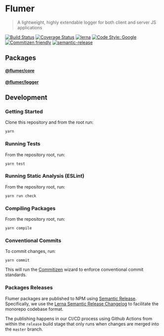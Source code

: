 # Flumer
> A lightweight, highly extendable logger for both client and server JS applications

[![Build Status](https://travis-ci.org/Drew-Kimberly/flumer.svg?branch=master)](https://travis-ci.org/Drew-Kimberly/flumer)
[![Coverage Status](https://coveralls.io/repos/github/Drew-Kimberly/flumer/badge.svg?branch=master)](https://coveralls.io/github/Drew-Kimberly/flumer?branch=master)
[![lerna](https://img.shields.io/badge/maintained%20with-lerna-cc00ff.svg)](https://lerna.js.org/)
[![Code Style: Google](https://img.shields.io/badge/code%20style-google-blueviolet.svg)](https://github.com/google/gts)
[![Commitizen friendly](https://img.shields.io/badge/commitizen-friendly-brightgreen.svg)](http://commitizen.github.io/cz-cli/)
[![semantic-release](https://img.shields.io/badge/%20%20%F0%9F%93%A6%F0%9F%9A%80-semantic--release-e10079.svg)](https://github.com/semantic-release/semantic-release)


## Packages

#### [@flumer/core](./packages/core)

#### [@flumer/logger](./packages/logger)


## Development

### Getting Started
Clone this repository and from the root run:
```
yarn
```

### Running Tests
From the repository root, run:
```
yarn test
```

### Running Static Analysis (ESLint)
From the repository root, run:
```
yarn run check
```

### Compiling Packages
From the repository root, run:
```
yarn compile
```

### Conventional Commits
To commit changes, run:
```shell script
yarn commit
```

This will run the [Commitizen](https://github.com/commitizen/cz-cli) wizard to enforce conventional commit standards.


### Packages Releases
Flumer packages are published to NPM using [Semantic Release](https://github.com/semantic-release/semantic-release). Specifically,
we use the [Lerna Semantic Release Changelog](https://github.com/atlassian/lerna-semantic-release) to facilitate the monorepo codebase format.

The publishing happens in our CI/CD process using Github Actions from within the `release` build stage that only runs when
changes are merged into the `master` branch.

